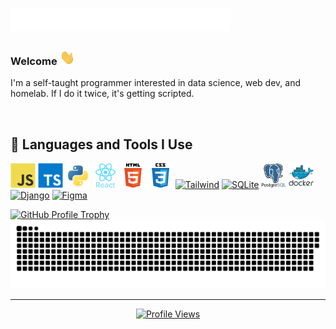 <h1>
  <img alt="github.com/joobert" src="https://raw.githubusercontent.com/joobert/joobert/main/img/github_joobert.gif" width="352px" height="36px" />
</h1>

<h3>
Welcome 
  <img src="https://raw.githubusercontent.com/joobert/joobert/main/img/wave.gif" width="24px" height="24px" />
</h3>

<p>
I'm a self-taught programmer interested in data science, web dev, and homelab. If I do it twice, it's getting scripted.
</p>

</br>

<h2>🚀 Languages and Tools I Use</h2>

<p>
  <a href="https://www.javascript.com/">
    <img alt="JavaScript" src="https://raw.githubusercontent.com/devicons/devicon/master/icons/javascript/javascript-original.svg" width="40" height="40" /></a>
  <a href="https://www.typescriptlang.org/">
    <img alt="TypeScript" src="https://raw.githubusercontent.com/devicons/devicon/master/icons/typescript/typescript-original.svg" width="40" height="40" /></a>
  <a href="https://www.python.org/">
    <img alt="Python" src="https://raw.githubusercontent.com/devicons/devicon/master/icons/python/python-original.svg" width="40" height="40" /></a>
  <a href="https://react.dev/">
    <img alt="React" src="https://raw.githubusercontent.com/devicons/devicon/master/icons/react/react-original-wordmark.svg" width="40" height="40" /></a>
  <a href="https://developer.mozilla.org/en-US/docs/Web/HTML">
    <img alt="HTML" src="https://raw.githubusercontent.com/devicons/devicon/master/icons/html5/html5-original-wordmark.svg" width="40" height="40" /></a>
  <a href="https://developer.mozilla.org/en-US/docs/Web/CSS">
    <img alt="CSS" src="https://raw.githubusercontent.com/devicons/devicon/master/icons/css3/css3-original-wordmark.svg" width="40" height="40" /></a>
  <a href="https://tailwindcss.com/">
    <img alt="Tailwind" src="https://www.vectorlogo.zone/logos/tailwindcss/tailwindcss-icon.svg" width="40" height="40" /></a>
  <a href="https://sqlite.org/">
    <img alt="SQLite" src="https://www.vectorlogo.zone/logos/sqlite/sqlite-icon.svg" width="40" height="40" /></a>
  <a href="https://www.postgresql.org/">
    <img alt="PostgreSQL" src="https://raw.githubusercontent.com/devicons/devicon/master/icons/postgresql/postgresql-original-wordmark.svg" width="40" height="40" /></a>
  <a href="https://www.docker.com/">
    <img alt="Docker" src="https://raw.githubusercontent.com/devicons/devicon/master/icons/docker/docker-original-wordmark.svg" width="40" height="40" /></a>
  <a href="https://www.djangoproject.com/">
    <img alt="Django" src="https://cdn.worldvectorlogo.com/logos/django.svg" width="40" height="40" /></a>
  <a href="https://www.figma.com/">
    <img alt="Figma" src="https://www.vectorlogo.zone/logos/figma/figma-icon.svg" width="40" height="40" /></a>
</p>

<a href="https://github.com/ryo-ma/github-profile-trophy">
  <img alt="GitHub Profile Trophy" src="https://github-profile-trophy.vercel.app/?username=joobert&theme=onestar&title=Commits,Issues,Experience&margin-w=8" />
</a>

<picture>
  <source media="(prefers-color-scheme: dark)" srcset="https://raw.githubusercontent.com/joobert/joobert/output/snake-dark.svg" />
  <source media="(prefers-color-scheme: light)" srcset="https://raw.githubusercontent.com/joobert/joobert/output/snake.svg" />
  <img alt="GitHub Contribution Snake Animation" src="https://raw.githubusercontent.com/joobert/joobert/output/snake.svg" />
</picture>

<hr />

<div align="center">
  <a href="https://github.com/antonkomarev/github-profile-views-counter">
    <img alt="Profile Views" src="https://komarev.com/ghpvc/?username=joobert&color=00c647&style=for-the-badge" />
  </a>
</div>
